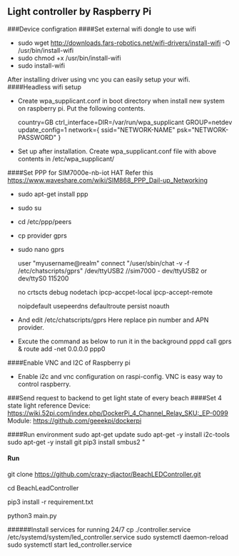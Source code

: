 ## Light controller by Raspberry Pi

###Device configration
####Set external wifi dongle to use wifi
- sudo wget http://downloads.fars-robotics.net/wifi-drivers/install-wifi -O /usr/bin/install-wifi
- sudo chmod +x /usr/bin/install-wifi
- sudo install-wifi 

After installing driver using vnc you can easily setup your wifi.
####Headless wifi setup
- Create wpa_supplicant.conf in boot directory when install new system on raspberry pi.
  Put the following contents.
  
    country=GB
    ctrl_interface=DIR=/var/run/wpa_supplicant GROUP=netdev
    update_config=1
    network={
        ssid="NETWORK-NAME"
        psk="NETWORK-PASSWORD"
    }

- Set up after installation.
    Create wpa_supplicant.conf file with above contents in /etc/wpa_supplicant/ 
    
####Set PPP for SIM7000e-nb-iot HAT
Refer this https://www.waveshare.com/wiki/SIM868_PPP_Dail-up_Networking

- sudo apt-get install ppp
- sudo su
- cd /etc/ppp/peers
- cp provider gprs
- sudo nano gprs
  
  user "myusername@realm"
  connect "/user/sbin/chat -v -f /etc/chatscripts/gprs"
  /dev/ttyUSB2              //sim7000 - dev/ttyUSB2 or dev/ttyS0
  115200
  
  no crtscts
  debug
  nodetach
  ipcp-accpet-local
  ipcp-accept-remote
  
  noipdefault
  usepeerdns
  defaultroute
  persist
  noauth

- And edit /etc/chatscripts/gprs
 Here replace pin number and APN provider.
- Excute the command as below to run it in the background
  pppd call gprs &
  route add -net 0.0.0.0 ppp0
   
####Enable VNC and I2C of Raspberry pi
- Enable i2c and vnc configuration on raspi-config. VNC is easy way to control raspberry.
  
  
###Send request to backend to get light state of every beach
####Set  4 state light reference 
Device: https://wiki.52pi.com/index.php/DockerPi_4_Channel_Relay_SKU:_EP-0099
Module: https://github.com/geeekpi/dockerpi

####Run environment
sudo apt-get update
sudo apt-get -y install i2c-tools
sudo apt-get -y install git
pip3 install smbus2
"

#### Run
git clone https://github.com/crazy-djactor/BeachLEDController.git
 
cd BeachLeadController

pip3 install -r requirement.txt

python3 main.py

######Install services for running 24/7
cp ./controller.service /etc/systemd/system/led_controller.service
sudo systemctl daemon-reload
sudo systemctl start led_controller.service